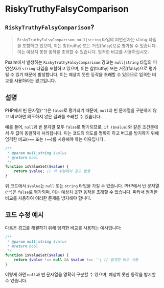 # RiskyTruthyFalsyComparison

## `RiskyTruthyFalsyComparison`?

> `RiskyTruthyFalsyComparison`: `null|string` 타입의 피연산자는 string 타입을 포함하고 있으며, 이는 참(truthy) 또는 거짓(falsy)으로 평가될 수 있습니다. 이는 예상치 못한 동작을 초래할 수 있습니다. 엄격한 비교를 사용하십시오.

Psalm에서 발생하는 `RiskyTruthyFalsyComparison` 경고는 `null|string` 타입의 피연산자가 `string` 타입을 포함하고 있으며, 이는 참(truthy) 또는 거짓(falsy)으로 평가될 수 있기 때문에 발생합니다.
이는 예상치 못한 동작을 초래할 수 있으므로 엄격한 비교를 사용하라는 경고입니다.

## 설명

PHP에서 빈 문자열(`""`)은 `false`로 평가되기 때문에, `null`과 빈 문자열을 구분하지 않고 비교하면 의도하지 않은 결과를 초래할 수 있습니다.

예를 들어, `null`과 빈 문자열 모두 `false`로 평가되므로, `if ($value)`와 같은 조건문에서 두 값이 동일하게 처리됩니다.
이는 코드의 의도를 명확히 하고 버그를 방지하기 위해 엄격한 비교(`===` 또는 `!==`)를 사용해야 하는 이유입니다.

```php
/**
 * @param null|string $value
 * @return bool
 */
function isValueSet($value) {
    return $value; // 이 부분에서 경고 발생
}
```

위 코드에서 `$value`는 `null` 또는 `string` 타입을 가질 수 있습니다.
PHP에서 빈 문자열(`""`)은 `false`로 평가되며, 이는 예상치 못한 동작을 초래할 수 있습니다.
따라서 엄격한 비교를 사용하여 이러한 문제를 방지해야 합니다.

## 코드 수정 예시

다음은 경고를 해결하기 위해 엄격한 비교를 사용하는 예시입니다:

```php
/**
 * @param null|string $value
 * @return bool
 */
function isValueSet($value) {
    return $value !== null && $value !== ''; // 엄격한 비교 사용
}
```

이렇게 하면 `null`과 빈 문자열을 명확히 구분할 수 있으며, 예상치 못한 동작을 방지할 수 있습니다.

